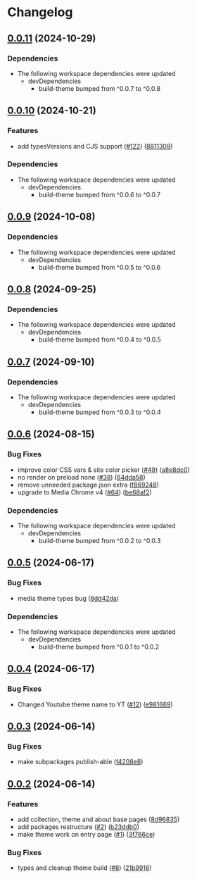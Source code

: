 # Changelog

## [0.0.11](https://github.com/muxinc/player.style/compare/@player.style/microvideo@0.0.10...@player.style/microvideo@0.0.11) (2024-10-29)


### Dependencies

* The following workspace dependencies were updated
  * devDependencies
    * build-theme bumped from ^0.0.7 to ^0.0.8

## [0.0.10](https://github.com/muxinc/player.style/compare/@player.style/microvideo@0.0.9...@player.style/microvideo@0.0.10) (2024-10-21)


### Features

* add typesVersions and CJS support ([#122](https://github.com/muxinc/player.style/issues/122)) ([8811309](https://github.com/muxinc/player.style/commit/8811309ef34a9af3f8796069fe85abcf82325eb7))


### Dependencies

* The following workspace dependencies were updated
  * devDependencies
    * build-theme bumped from ^0.0.6 to ^0.0.7

## [0.0.9](https://github.com/muxinc/player.style/compare/@player.style/microvideo@0.0.8...@player.style/microvideo@0.0.9) (2024-10-08)


### Dependencies

* The following workspace dependencies were updated
  * devDependencies
    * build-theme bumped from ^0.0.5 to ^0.0.6

## [0.0.8](https://github.com/muxinc/player.style/compare/@player.style/microvideo@0.0.7...@player.style/microvideo@0.0.8) (2024-09-25)


### Dependencies

* The following workspace dependencies were updated
  * devDependencies
    * build-theme bumped from ^0.0.4 to ^0.0.5

## [0.0.7](https://github.com/muxinc/player.style/compare/@player.style/microvideo@0.0.6...@player.style/microvideo@0.0.7) (2024-09-10)


### Dependencies

* The following workspace dependencies were updated
  * devDependencies
    * build-theme bumped from ^0.0.3 to ^0.0.4

## [0.0.6](https://github.com/muxinc/player.style/compare/@player.style/microvideo@0.0.5...@player.style/microvideo@0.0.6) (2024-08-15)


### Bug Fixes

* improve color CSS vars & site color picker ([#49](https://github.com/muxinc/player.style/issues/49)) ([a8e8dc0](https://github.com/muxinc/player.style/commit/a8e8dc0898979e72d035af87233b2a0941fdcc7f))
* no render on preload none ([#38](https://github.com/muxinc/player.style/issues/38)) ([64dda58](https://github.com/muxinc/player.style/commit/64dda5825562da846edb33ddc7d4ba2548c08e00))
* remove unneeded package.json extra ([f869248](https://github.com/muxinc/player.style/commit/f86924841e9c04e68ac96c3c091eaf192f446772))
* upgrade to Media Chrome v4 ([#64](https://github.com/muxinc/player.style/issues/64)) ([be68af2](https://github.com/muxinc/player.style/commit/be68af2f9c3a6ff6674b9951f0b34f2bfdb042aa))


### Dependencies

* The following workspace dependencies were updated
  * devDependencies
    * build-theme bumped from ^0.0.2 to ^0.0.3

## [0.0.5](https://github.com/muxinc/player.style/compare/@player.style/microvideo@0.0.4...@player.style/microvideo@0.0.5) (2024-06-17)


### Bug Fixes

* media theme types bug ([8dd42da](https://github.com/muxinc/player.style/commit/8dd42dab7f0536a49f2df5109f27c7285ad9ff48))


### Dependencies

* The following workspace dependencies were updated
  * devDependencies
    * build-theme bumped from ^0.0.1 to ^0.0.2

## [0.0.4](https://github.com/muxinc/player.style/compare/@player.style/microvideo@0.0.3...@player.style/microvideo@0.0.4) (2024-06-17)


### Bug Fixes

* Changed Youtube theme name to YT ([#12](https://github.com/muxinc/player.style/issues/12)) ([e981669](https://github.com/muxinc/player.style/commit/e981669b170502e692eae355e904681b26b9552f))

## [0.0.3](https://github.com/muxinc/player.style/compare/@player.style/microvideo@0.0.2...@player.style/microvideo@0.0.3) (2024-06-14)


### Bug Fixes

* make subpackages publish-able ([f4208e8](https://github.com/muxinc/player.style/commit/f4208e89396241f64cce826a661bee9a6d45e76c))

## [0.0.2](https://github.com/muxinc/player.style/compare/@player.style/microvideo-v0.0.1...@player.style/microvideo@0.0.2) (2024-06-14)


### Features

* add collection, theme and about base pages ([8d96835](https://github.com/muxinc/player.style/commit/8d968357b5e1097fb75e925e6b0437da0df292b1))
* add packages restructure ([#2](https://github.com/muxinc/player.style/issues/2)) ([b23ddb0](https://github.com/muxinc/player.style/commit/b23ddb0fba3682b19b7d8e2912045ccbfbce6cb0))
* make theme work on entry page ([#1](https://github.com/muxinc/player.style/issues/1)) ([3f766ce](https://github.com/muxinc/player.style/commit/3f766ce271bbf6128e7fc8ef0475fa5c9eb895ae))


### Bug Fixes

* types and cleanup theme build ([#8](https://github.com/muxinc/player.style/issues/8)) ([21b9916](https://github.com/muxinc/player.style/commit/21b991621accfecba421f3cf1d2dbb0b98509d95))
